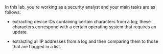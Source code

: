 In this lab, you're working as a security analyst and your main tasks are as follows:

- extracting device IDs containing certain characters from a log; these characters correspond with a certain operating system that requires an update.

- extracting all IP addresses from a log and then comparing them to those that are flagged in a list.
